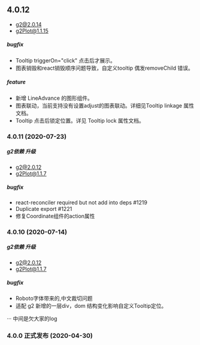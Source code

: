 
## 4.0.12 
- g2@2.0.14
- g2Plot@1.1.15
##### bugfix
- Tooltip triggerOn="click" 点击后才展示。
- 图表销毁和react销毁顺序问题导致，自定义tooltip 偶发removeChild 错误。
##### feature
- 新增 LineAdvance 的图形组件。
- 图表联动，当前支持没有设置adjust的图表联动。详细见Tooltip linkage 属性文档。
- Tooltip 点击后锁定位置。详见 Tooltip lock 属性文档。

### 4.0.11 (2020-07-23)
##### g2依赖 升级
- g2@2.0.12
- g2Plot@1.1.7 
##### bugfix
- react-reconciler required but not add into deps #1219
- Duplicate export #1221
- 修复Coordinate组件的action属性

### 4.0.10 (2020-07-14)
##### g2依赖 升级
- g2@2.0.12
- g2Plot@1.1.7 
##### bugfix
- Roboto字体带来的,中文裁切问题 
- 适配 g2 新增的一层div，dom 结构变化影响自定义Tooltip定位。


··· 中间是欠大家的log

### 4.0.0 正式发布 (2020-04-30)
